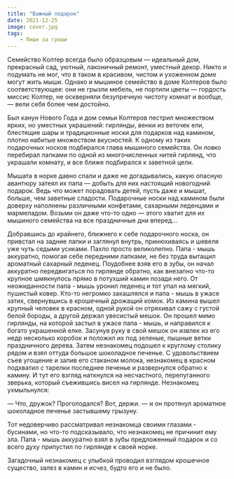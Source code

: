```yaml
---
title: "Важный подарок"
date: 2021-12-25
image: cover.jpg
tags:
    - Пиши за гроши
---
```


Семейство Колтер всегда было образцовым — идеальный дом, прекрасный сад, уютный, лаконичный ремонт, уместный декор. Никто и подумать не мог, что в таком в красивом, чистом и ухоженном доме могут жить мыши. Однако и мышиное семейство в доме Колтеров было соответствующее: они не грызли мебель, не портили цветы — гордость миссис Колтер, не оскверняли безупречную чистоту комнат и вообще, — вели себя более чем достойно.

Был канун Нового Года и дом семьи Колтеров пестрил множеством ярких, но уместных украшений: гирлянды, венки из веточек ели, блестящие шары и традиционные носки для подарков над камином, плотно набитые множеством вкусностей. К одному из таких подарочных носков подбирался глава мышиного семейства. Он ловко перебирал лапками по одной из многочисленных нитей гирлянд, что украшали комнату, и все ближе подбирался к заветной цели. 

Мышата в норке давно спали и даже не догадывались, какую опасную авантюру затеял их папа — добыть для них настоящий новогодний подарок. Ведь что может порадовать детей, пусть даже и мышат, больше, чем заветные сладости. Подарочные носки над камином были доверху наполнены различными конфетами, сахарными леденцами и мармеладом. Возьми он даже что-то одно — этого хватит для их мышиного семейства на все праздничные дни вперед...

Добравшись до крайнего, ближнего к себе подарочного носка, он привстал на задние лапки и заглянул внутрь, принюхиваясь и шевеля уже чуть седыми усиками. Пахло просто великолепно. Папа - мышь аккуратно, помогая себе передними лапками, не без труда вытащил ароматный сахарный леденец. Поудобнее взяв его в зубы, он начал аккуратно передвигаться по гирлянде обратно, как внезапно что-то крупное шмякнулось прямо в потухший камин позади него. От неожиданности папа - мышь уронил леденец и тот упал на мягкий, пушистый ковер. Кто-то негромко закашлялся и папа - мышь в ужасе затих, свернувшись в крошечный дрожащий комок. Из камина вышел крупный человек в красном, одной рукой он отряхивал сажу с густой белой бороды, а другой держал увесистый мешок. Он прошел мимо гирлянды, на которой застыл в ужасе папа - мышь, и направился к богато украшенной елке. Засунув руку в свой мешок он извлек из его недр несколько коробок и положил их под зеленые, пышные ветки праздничного дерева. Затем незнакомец подошел к круглому столику рядом и взял оттуда большое шоколадное печенье. С удовольствием съев угощение и запив его стаканом молока, незнакомец в красном подхватил с тарелки последнее печенье и развернулся обратно к камину. И тут его взгляд наткнулся на несчастного, перепуганного зверька, который съежившись висел на гирлянде. Незнакомец ухмыльнулся:

— Что, дружок? Проголодался? Вот, держи. — и он протянул ароматное шоколадное печенье застывшему грызуну.

Тот недоверчиво рассматривал незнакомца своими глазами - бусинами, но что-то подсказывало, что незнакомец не причинит ему зла. Папа - мышь аккуратно взял в зубы предложенный подарок и со всего духу припустил по гирлянде к своей норке.

Загадочный незнакомец с улыбкой проводил взглядом крошечное существо, залез в камин и исчез, будто его и не было.
